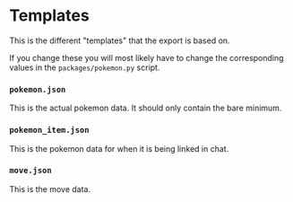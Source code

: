 # Templates
This is the different "templates" that the export is based on.

If you change these you will most likely have to change the corresponding values in the `packages/pokemon.py` script.

### `pokemon.json`
This is the actual pokemon data. It should only contain the bare minimum.

### `pokemon_item.json`
This is the pokemon data for when it is being linked in chat.

### `move.json`
This is the move data.
